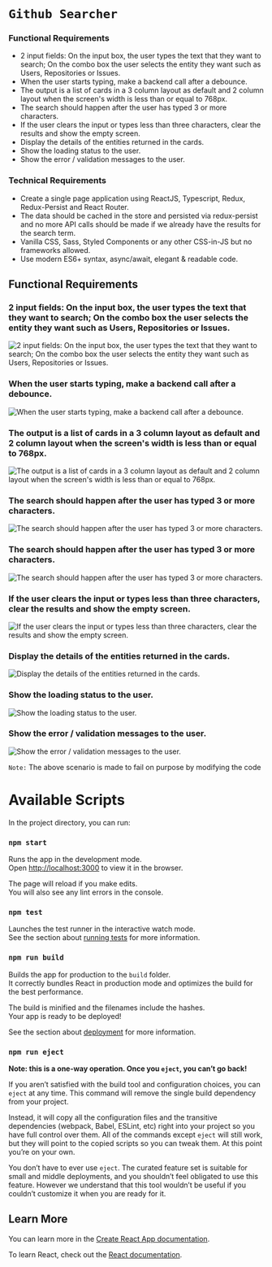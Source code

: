 # `Github Searcher`

### Functional Requirements
- 2 input fields: On the input box, the user types the text that they want to search; On the combo box the user selects the entity they want such as Users, Repositories or Issues.
- When the user starts typing, make a backend call after a debounce.
- The output is a list of cards in a 3 column layout as default and 2 column layout when the screen's width is less than or equal to 768px.
- The search should happen after the user has typed 3 or more characters.
- If the user clears the input or types less than three characters, clear the results and show the empty screen.
- Display the details of the entities returned in the cards.
- Show the loading status to the user.
- Show the error / validation messages to the user.

### Technical Requirements
- Create a single page application using ReactJS, Typescript, Redux, Redux-Persist and React Router.
- The data should be cached in the store and persisted via redux-persist and no more API calls should be made if we already have the results for the search term.
- Vanilla CSS, Sass, Styled Components or any other CSS-in-JS but no frameworks allowed.
- Use modern ES6+ syntax, async/await, elegant & readable code.


## Functional Requirements
### 2 input fields: On the input box, the user types the text that they want to search; On the combo box the user selects the entity they want such as Users, Repositories or Issues.

![2 input fields: On the input box, the user types the text that they want to search; On the combo box the user selects the entity they want such as Users, Repositories or Issues.](http://bigjapps.com/images/Untitled.gif)


### When the user starts typing, make a backend call after a debounce.

![When the user starts typing, make a backend call after a debounce.](http://bigjapps.com/images/Untitled1.gif)

### The output is a list of cards in a 3 column layout as default and 2 column layout when the screen's width is less than or equal to 768px.

![The output is a list of cards in a 3 column layout as default and 2 column layout when the screen's width is less than or equal to 768px.](http://bigjapps.com/images/Untitled2.gif)

### The search should happen after the user has typed 3 or more characters.
![The search should happen after the user has typed 3 or more characters.](http://bigjapps.com/images/Untitled3.gif)


### The search should happen after the user has typed 3 or more characters.
![The search should happen after the user has typed 3 or more characters.](http://bigjapps.com/images/Untitled3.gif)

### If the user clears the input or types less than three characters, clear the results and show the empty screen.
![If the user clears the input or types less than three characters, clear the results and show the empty screen.](http://bigjapps.com/images/Untitled4.gif)

### Display the details of the entities returned in the cards.
![Display the details of the entities returned in the cards.](http://bigjapps.com/images/Untitled5.gif)

### Show the loading status to the user.
![Show the loading status to the user.](http://bigjapps.com/images/Untitled6.gif)

### Show the error / validation messages to the user.
![Show the error / validation messages to the user.](http://bigjapps.com/images/Untitled7.gif)

`Note:` The above scenario is made to fail on purpose by modifying the code


# Available Scripts

In the project directory, you can run:

### `npm start`

Runs the app in the development mode.<br />
Open [http://localhost:3000](http://localhost:3000) to view it in the browser.

The page will reload if you make edits.<br />
You will also see any lint errors in the console.

### `npm test`

Launches the test runner in the interactive watch mode.<br />
See the section about [running tests](https://facebook.github.io/create-react-app/docs/running-tests) for more information.

### `npm run build`

Builds the app for production to the `build` folder.<br />
It correctly bundles React in production mode and optimizes the build for the best performance.

The build is minified and the filenames include the hashes.<br />
Your app is ready to be deployed!

See the section about [deployment](https://facebook.github.io/create-react-app/docs/deployment) for more information.

### `npm run eject`

**Note: this is a one-way operation. Once you `eject`, you can’t go back!**

If you aren’t satisfied with the build tool and configuration choices, you can `eject` at any time. This command will remove the single build dependency from your project.

Instead, it will copy all the configuration files and the transitive dependencies (webpack, Babel, ESLint, etc) right into your project so you have full control over them. All of the commands except `eject` will still work, but they will point to the copied scripts so you can tweak them. At this point you’re on your own.

You don’t have to ever use `eject`. The curated feature set is suitable for small and middle deployments, and you shouldn’t feel obligated to use this feature. However we understand that this tool wouldn’t be useful if you couldn’t customize it when you are ready for it.

## Learn More

You can learn more in the [Create React App documentation](https://facebook.github.io/create-react-app/docs/getting-started).

To learn React, check out the [React documentation](https://reactjs.org/).
